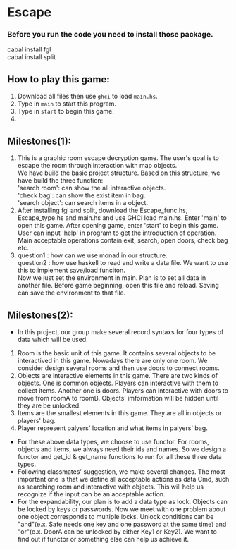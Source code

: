 # Escape

<!-- Instell the packages -->
<!-- It will take many times -->
### Before you run the code you need to install those package.
cabal install fgl  
cabal install split  


How to play this game:  
------
1. Download all files then use `ghci` to load `main.hs`.
2. Type in `main` to start this program.
3. Type in `start` to begin this game. 
4. 

<!-- 1. A brief description of your project goals (you can take this from your project proposal), and your current progress toward achieving those goals.
     2. Instructions for how to run your project (e.g. which file to load in GHCi), including several example inputs, if applicable.
     3. In Milestone #1: a list of 2–4 design questions that you have about your project, that you would like to discuss during the workshop.-->
Milestones(1):  
----- 
1. This is a graphic room escape decryption game. The user's goal is to escape the room through interaction with map objects.  
   We have build the basic project structure. Based on this structure, we have build the three function:   
   'search room': can show the all interactive objects.  
   'check bag': can show the exist item in bag.  
   'search object': can search items in a object.  
2. After installing fgl and split, download the Escape_func.hs, Escape_type.hs and main.hs and use GHCi load main.hs. Enter 'main' to open this game. After opening game, enter 'start' to begin this game. User can input 'help' in program to get the introduction of operation. Main acceptable operations contain exit, search, open doors, check bag etc. 
3. question1 : how can we use monad in our structure.   
   question2 : how use haskell to read and write a data file. We want to use this to implement save/load funciton.  
               Now we just set the environment in main. Plan is to set all data in another file. Before game beginning, open this file and                 reload. Saving can save the environment to that file.   
   
Milestones(2):  
-----  
* In this project, our group make several record syntaxs for four types of data which will be used.  
1. Room is the basic unit of this game. It contains several objects to be interactived in this game. Nowadays there are only one room. We consider design several rooms and then use doors to connect rooms.  
2. Objects are interactive elements in this game. There are two kinds of objects. One is common objects. Players can interactive with them to collect items. Another one is doors. Players can interactive with doors to move from roomA to roomB. Objects' imformation will be hidden until they are be unlocked.  
3. Items are the smallest elements in this game. They are all in objects or players' bag.  
4. Player represent palyers' location and what items in palyers' bag.  
* For these above data types, we choose to use functor. For rooms, objects and items, we always need their ids and names. So we design a functor and get_id & get_name functions to run for all these three data types.  
* Following classmates' suggestion, we make several changes. The most important one is that we define all acceptable actions as data Cmd, such as searching room and interactive with objects. This will help us recognize if the input can be an acceptable action.  
* For the expandability, our plan is to add a data type as lock. Objects can be locked by keys or passwords. Now we meet with one problem about one object corresponds to multiple locks. Unlock conditions can be "and"(e.x. Safe needs one key and one password at the same time) and "or"(e.x. DoorA can be unlocked by either Key1 or Key2). We want to find out if functor or something else can help us achieve it.
